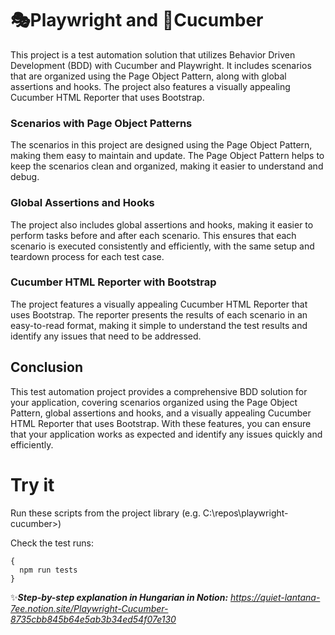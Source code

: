 # 🎭Playwright and 🥒Cucumber

This project is a test automation solution that utilizes Behavior Driven Development (BDD) with Cucumber and Playwright. It includes scenarios that are organized using the Page Object Pattern, along with global assertions and hooks. The project also features a visually appealing Cucumber HTML Reporter that uses Bootstrap.

### Scenarios with Page Object Patterns

The scenarios in this project are designed using the Page Object Pattern, making them easy to maintain and update. The Page Object Pattern helps to keep the scenarios clean and organized, making it easier to understand and debug.

### Global Assertions and Hooks

The project also includes global assertions and hooks, making it easier to perform tasks before and after each scenario. This ensures that each scenario is executed consistently and efficiently, with the same setup and teardown process for each test case.

### Cucumber HTML Reporter with Bootstrap

The project features a visually appealing Cucumber HTML Reporter that uses Bootstrap. The reporter presents the results of each scenario in an easy-to-read format, making it simple to understand the test results and identify any issues that need to be addressed.

## Conclusion

This test automation project provides a comprehensive BDD solution for your application, covering scenarios organized using the Page Object Pattern, global assertions and hooks, and a visually appealing Cucumber HTML Reporter that uses Bootstrap. With these features, you can ensure that your application works as expected and identify any issues quickly and efficiently.

# Try it 

Run these scripts from the project library (e.g. C:\repos\playwright-cucumber>)

Check the test runs:
```shell
{
  npm run tests
}
```
✨***Step-by-step explanation in Hungarian in Notion:**
https://quiet-lantana-7ee.notion.site/Playwright-Cucumber-8735cbb845b64e5ab3b34ed54f07e130*
